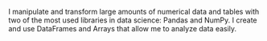 I manipulate and transform large amounts of numerical data and tables with two of the most used libraries in data science: Pandas and NumPy. I create and use DataFrames and Arrays that allow me to analyze data easily.
